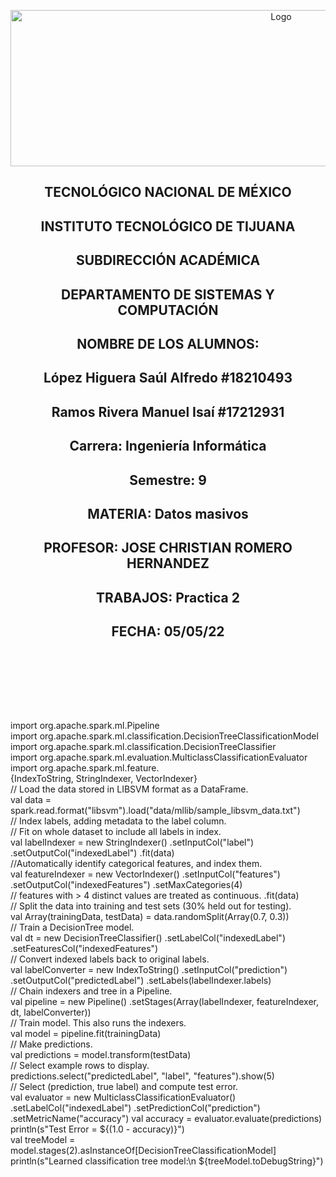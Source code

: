 <p align="center">
    <img alt="Logo" src="https://www.tijuana.tecnm.mx/wp-content/uploads/2021/08/liston-de-logos-oficiales-educacion-tecnm-FEB-2021.jpg" width=850 height=250>
</p>

<H2><p align="Center">TECNOLÓGICO NACIONAL DE MÉXICO</p></H2>

<H2><p align="Center">INSTITUTO TECNOLÓGICO DE TIJUANA</p></H2>

<H2><p align="Center">SUBDIRECCIÓN ACADÉMICA</p></H2>

<H2><p align="Center">DEPARTAMENTO DE SISTEMAS Y COMPUTACIÓN</p></H2>

<H2><p align="Center">NOMBRE DE LOS ALUMNOS: </p></H2>

<H2><p align="Center">López Higuera Saúl Alfredo #18210493</p></H2>

<H2><p align="Center">Ramos Rivera Manuel Isaí #17212931</p></H2>

<H2><p align="Center">Carrera: Ingeniería Informática</p></H2>

<H2><p align="Center">Semestre: 9 </p></H2>

<H2><p align="Center">MATERIA: Datos masivos</p></H2>

<H2><p align="Center">PROFESOR: JOSE CHRISTIAN ROMERO HERNANDEZ</p></H2>

<H2><p align="Center">TRABAJOS: Practica 2</p></H2>

<H2><p align="Center">FECHA: 05/05/22</p></H2>

<br>
<br>
<br>
<br>
<br>

###

import org.apache.spark.ml.Pipeline
<br>
import org.apache.spark.ml.classification.DecisionTreeClassificationModel
<br>
import org.apache.spark.ml.classification.DecisionTreeClassifier 
<br>
import org.apache.spark.ml.evaluation.MulticlassClassificationEvaluator 
<br>
import org.apache.spark.ml.feature.
<br>
{IndexToString, StringIndexer, VectorIndexer}
<br>
// Load the data stored in LIBSVM format as a DataFrame.
<br>
val data = spark.read.format("libsvm").load("data/mllib/sample_libsvm_data.txt")
<br>
// Index labels, adding metadata to the label column.
<br>
// Fit on whole dataset to include all labels in index.
<br>
val labelIndexer = new StringIndexer() .setInputCol("label") .setOutputCol("indexedLabel") .fit(data) 
<br>
//Automatically identify categorical features, and index them.
<br>
val featureIndexer = new VectorIndexer() .setInputCol("features") .setOutputCol("indexedFeatures") .setMaxCategories(4) 
<br>
// features with > 4 distinct values are treated as continuous. .fit(data)
<br>
// Split the data into training and test sets (30% held out for testing).
<br>
val Array(trainingData, testData) = data.randomSplit(Array(0.7, 0.3))
<br>
// Train a DecisionTree model. 
<br>
val dt = new DecisionTreeClassifier() .setLabelCol("indexedLabel") .setFeaturesCol("indexedFeatures")
<br>
// Convert indexed labels back to original labels. 
<br>
val labelConverter = new IndexToString() .setInputCol("prediction") .setOutputCol("predictedLabel") .setLabels(labelIndexer.labels)
<br>
// Chain indexers and tree in a Pipeline. 
<br>
val pipeline = new Pipeline() .setStages(Array(labelIndexer, featureIndexer, dt, labelConverter))
<br>
// Train model. This also runs the indexers.
<br>
val model = pipeline.fit(trainingData)
<br>
// Make predictions. 
<br>
val predictions = model.transform(testData)
<br>
// Select example rows to display. 
<br>
predictions.select("predictedLabel", "label", "features").show(5)
<br>
// Select (prediction, true label) and compute test error. 
<br>
val evaluator = new MulticlassClassificationEvaluator() .setLabelCol("indexedLabel") .setPredictionCol("prediction") .setMetricName("accuracy") val accuracy = evaluator.evaluate(predictions) println(s"Test Error = ${(1.0 - accuracy)}")
<br>
val treeModel = model.stages(2).asInstanceOf[DecisionTreeClassificationModel] println(s"Learned classification tree model:\n ${treeModel.toDebugString}")

